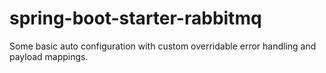 # spring-boot-starter-rabbitmq
Some basic auto configuration with custom overridable error handling and payload mappings.
